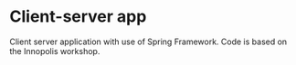 # Client-server app
Client server application with use of Spring Framework. Code is based on the Innopolis workshop.
